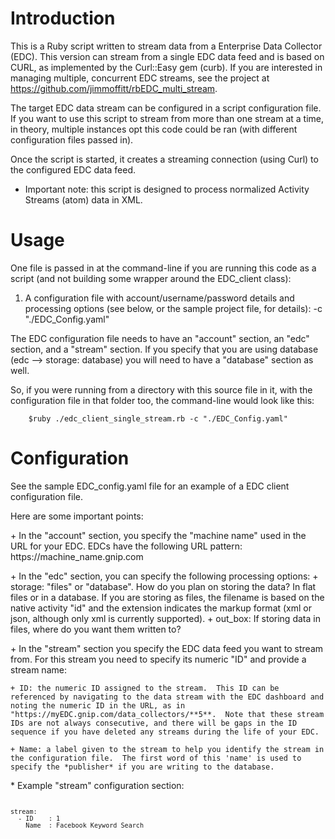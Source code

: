Introduction
============

This is a Ruby script written to stream data from a Enterprise Data Collector (EDC).  This version can stream from a single EDC data feed and is based on CURL, as implemented by the Curl::Easy gem (curb).  If you are interested in managing multiple, concurrent EDC streams, see the project at https://github.com/jimmoffitt/rbEDC_multi_stream.

The target EDC data stream can be configured in a script configuration file. If you want to use this script to stream from more than one stream at a time, in theory, multiple instances opt this code could be ran (with different configuration files passed in).  

Once the script is started, it creates a streaming connection (using Curl) to the configured EDC data feed. 

* Important note: this script is designed to process normalized Activity Streams (atom) data in XML. 
 

Usage
=====

One file is passed in at the command-line if you are running this code as a script (and not building some wrapper
around the EDC_client class):

1) A configuration file with account/username/password details and processing options (see below, or the sample project
file, for details):  -c "./EDC_Config.yaml"

The EDC configuration file needs to have an "account" section, an "edc" section, and a "stream" section.  If you specify that
you are using database (edc --> storage: database) you will need to have a "database" section as well.

So, if you were running from a directory with this source file in it, with the configuration file in that folder too,
the command-line would look like this:

        $ruby ./edc_client_single_stream.rb -c "./EDC_Config.yaml"


Configuration
=============

See the sample EDC_config.yaml file for an example of a EDC client configuration file.  

Here are some important points:

<p>
+ In the "account" section, you specify the "machine name" used in the URL for your EDC.  EDCs have the following URL pattern:
    https://machine_name.gnip.com

<p>
+ In the "edc" section, you can specify the following processing options:
	+ storage: "files" or "database".  How do you plan on storing the data? In flat files or in a database.
		If you are storing as files, the filename is based on the native activity "id" and the extension indicates the 
		markup format (xml or json, although only xml is currently supported). 
	+ out_box: If storing data in files, where do you want them written to?

<p>
+ In the "stream" section you specify the EDC data feed you want to stream from. For this stream you need to specify its numeric "ID" and provide a stream name:
	
	+ ID: the numeric ID assigned to the stream.  This ID can be referenced by navigating to the data stream with the EDC dashboard and noting the numeric ID in the URL, as in "https://myEDC.gnip.com/data_collectors/**5**.  Note that these stream IDs are not always consecutive, and there will be gaps in the ID sequence if you have deleted any streams during the life of your EDC. 
		
	+ Name: a label given to the stream to help you identify the stream in the configuration file.  The first word of this 'name' is used to specify the *publisher* if you are writing to the database.  

<p>
* Example "stream" configuration section:

<code>

	stream:	
	  - ID 	  : 1
	    Name  : Facebook Keyword Search  
</code>